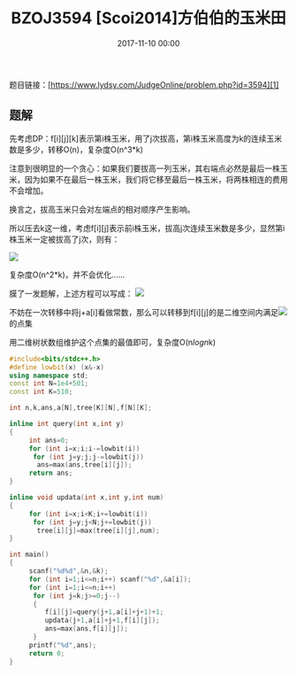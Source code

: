 ﻿---
layout: post
title: BZOJ3594 [Scoi2014]方伯伯的玉米田
date: 2017-11-10 00:00
categories: training
tags: DP 数据结构
img: https://vexoben.github.io/oi-blog/assets/images/Blog/2017-11-10-BZOJ3594-%5BScoi2014%5D方伯伯的玉米田.jpg
---
题目链接：[https://www.lydsy.com/JudgeOnline/problem.php?id=3594][1]

## **题解**

先考虑DP：f[i][j][k]表示第i株玉米，用了j次拔高，第i株玉米高度为k的连续玉米数是多少，转移O(n)，复杂度O(n^3*k)

注意到很明显的一个贪心：如果我们要拔高一列玉米，其右端点必然是最后一株玉米，因为如果不在最后一株玉米，我们将它移至最后一株玉米，将两株相连的费用不会增加。

换言之，拔高玉米只会对左端点的相对顺序产生影响。 

所以压去k这一维，考虑f[i][j]表示前i株玉米，拔高j次连续玉米数是多少，显然第i株玉米一定被拔高了j次，则有：  

![][2]

复杂度O(n^2*k)，并不会优化……

膜了一发题解，上述方程可以写成：   ![][3]

不妨在一次转移中将j+a[i]看做常数，那么可以转移到f[i][j]的是二维空间内满足![][4]的点集

用二维树状数组维护这个点集的最值即可，复杂度O(n*logn*k)

```cpp
#include<bits/stdc++.h>
#define lowbit(x) (x&-x)
using namespace std;
const int N=1e4+501;
const int K=510;

int n,k,ans,a[N],tree[K][N],f[N][K];

inline int query(int x,int y)
{
	 int ans=0;
	 for (int i=x;i;i-=lowbit(i))
	  for (int j=y;j;j-=lowbit(j))
	   ans=max(ans,tree[i][j]);
	 return ans;
}

inline void updata(int x,int y,int num)
{
	 for (int i=x;i<K;i+=lowbit(i))
	  for (int j=y;j<N;j+=lowbit(j))
	   tree[i][j]=max(tree[i][j],num);
}

int main()
{
	 scanf("%d%d",&n,&k);
	 for (int i=1;i<=n;i++) scanf("%d",&a[i]);
	 for (int i=1;i<=n;i++)
	  for (int j=k;j>=0;j--)
	  {
	  	 f[i][j]=query(j+1,a[i]+j+1)+1;
	  	 updata(j+1,a[i]+j+1,f[i][j]);
	  	 ans=max(ans,f[i][j]);
	  }
	 printf("%d",ans);
	 return 0;
}
```



  [1]: https://vexoben.github.io/oi-blog/assets/images/Blog/2017-11-10-BZOJ3594-%5BScoi2014%5D%E6%96%B9%E4%BC%AF%E4%BC%AF%E7%9A%84%E7%8E%89%E7%B1%B3%E7%94%B0%281%29.JPG
  [2]: https://vexoben.github.io/oi-blog/assets/images/Blog/2017-11-10-BZOJ3594-%5BScoi2014%5D%E6%96%B9%E4%BC%AF%E4%BC%AF%E7%9A%84%E7%8E%89%E7%B1%B3%E7%94%B0%281%29.JPG
  [3]: https://vexoben.github.io/oi-blog/assets/images/Blog/2017-11-10-BZOJ3594-%5BScoi2014%5D%E6%96%B9%E4%BC%AF%E4%BC%AF%E7%9A%84%E7%8E%89%E7%B1%B3%E7%94%B0%282%29.JPG
  [4]: https://vexoben.github.io/oi-blog/assets/images/Blog/2017-11-10-BZOJ3594-%5BScoi2014%5D%E6%96%B9%E4%BC%AF%E4%BC%AF%E7%9A%84%E7%8E%89%E7%B1%B3%E7%94%B0(3).JPG